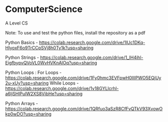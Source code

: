 # ComputerScience

A Level CS

Note: To use and test the python files, install the repository as a pdf





Python Basics - https://colab.research.google.com/drive/1lUc1DKq-HIyoxF6o9TrCCpSVj8h0Ty1k?usp=sharing

Python Strings - https://colab.research.google.com/drive/1_IH4ihl-EigfbypvQVoVL0WvHVKnAlOq?usp=sharing

Python Loops :
		For Loops - https://colab.research.google.com/drive/1Fy0hmc3EVFpwH0IIIPWO5EQjUy2u-xUy?usp=sharing
		While Loops - https://colab.research.google.com/drive/1v18GYLlcrhl-a6ljSHlPulW2XS8VibHe?usp=sharing
		
Python Arrays - https://colab.research.google.com/drive/1QRfuo3aSzR8CfFvQTkV93XvowOkp0wDO?usp=sharing

